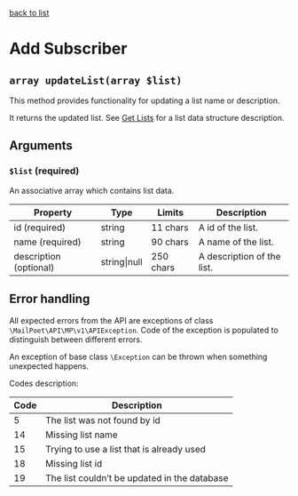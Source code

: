[back to list](../Readme.md)

# Add Subscriber

## `array updateList(array $list)`

This method provides functionality for updating a list name or description.

It returns the updated list. See [Get Lists](GetLists.md) for a list data structure description.

## Arguments

### `$list` (required)

An associative array which contains list data.

| Property               | Type         | Limits    | Description                |
| ---------------------- | ------------ | --------- | -------------------------- |
| id (required)          | string       | 11 chars  | A id of the list.          |
| name (required)        | string       | 90 chars  | A name of the list.        |
| description (optional) | string\|null | 250 chars | A description of the list. |

## Error handling

All expected errors from the API are exceptions of class `\MailPoet\API\MP\v1\APIException`.
Code of the exception is populated to distinguish between different errors.

An exception of base class `\Exception` can be thrown when something unexpected happens.

Codes description:

| Code | Description                                  |
| ---- | -------------------------------------------- |
| 5    | The list was not found by id                 |
| 14   | Missing list name                            |
| 15   | Trying to use a list that is already used    |
| 18   | Missing list id                              |
| 19   | The list couldn’t be updated in the database |
